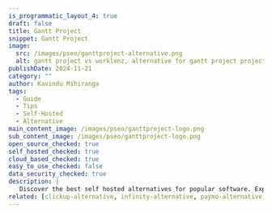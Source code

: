 ```yaml
---
is_programmatic_layout_4: true
draft: false
title: Gantt Project
snippet: Gantt Project
image:
  src: /images/pseo/ganttproject-alternative.png
  alt: gantt project vs worklenz, alternative for gantt project project managemet tool, task management, resource management, productivity, self-hosted
publishDate: 2024-11-21
category: ""
author: Kavindu Mihiranga
tags:
  - Guide
  - Tips
  - Self-Hosted
  - Alternative
main_content_image: /images/pseo/ganttproject-logo.png
sub_content_image: /images/pseo/ganttproject-logo.png
open_source_checked: true
self_hosted_checked: true
cloud_based_checked: true
easy_to_use_checked: false
data_security_checked: true
description: |
   Discover the best self hosted alternatives for popular software. Explore our comprehensive guides and find the perfect solution for your needs today.
related: [clickup-alternative, infinity-alternative, paymo-alternative, salesforcetasks-alternative]
---
```

